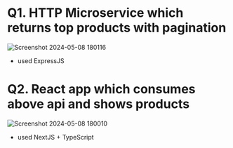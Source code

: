 
# Q1. HTTP Microservice which returns top products with pagination
![Screenshot 2024-05-08 180116](https://github.com/ceotcr/uit21m1057/assets/68210482/9c8020c0-4ea5-4747-8796-f471ef8b031f)

- used ExpressJS

# Q2. React app which consumes above api and shows products
![Screenshot 2024-05-08 180010](https://github.com/ceotcr/uit21m1057/assets/68210482/fedf501d-264d-44de-9b73-29a72b07a861)

- used NextJS + TypeScript
